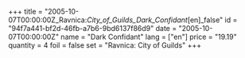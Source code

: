 +++
title = "2005-10-07T00:00:00Z_Ravnica:_City_of_Guilds_Dark_Confidant_[en]_false"
id = "94f7a441-bf2d-46fb-a7b6-9bd6137f86d9"
date = "2005-10-07T00:00:00Z"
name = "Dark Confidant"
lang = ["en"]
price = "19.19"
quantity = 4
foil = false
set = "Ravnica: City of Guilds"
+++
